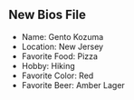 ## New Bios File

- Name: Gento Kozuma
- Location: New Jersey
- Favorite Food: Pizza
- Hobby: Hiking
- Favorite Color: Red
- Favorite Beer: Amber Lager
